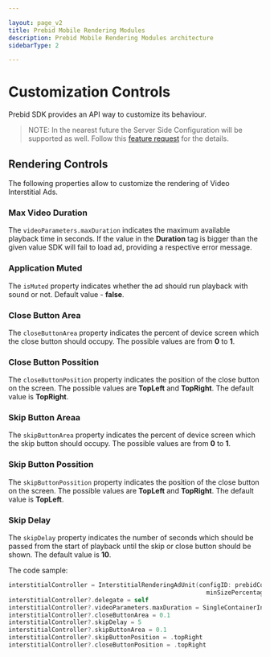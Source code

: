 ```yaml
---

layout: page_v2
title: Prebid Mobile Rendering Modules
description: Prebid Mobile Rendering Modules architecture
sidebarType: 2

---
```


# Customization Controls

Prebid SDK provides an API way to customize its behaviour. 

> NOTE: In the nearest future the Server Side Configuration will be supported as well. Follow this [feature request](https://github.com/prebid/prebid-server/issues/2186) for the details. 


## Rendering Controls

The following properties allow to customize the rendering of Video Interstitial Ads.

### Max Video Duration

The `videoParameters.maxDuration` indicates the maximum available playback time in seconds.
If the value in the **Duration** tag is bigger than the given value SDK will fail to load ad, providing a respective error message.

### Application Muted

The `isMuted` property indicates whether the ad should run playback with sound or not.
Default value - **false**.

### Close Button Area

The `closeButtonArea` property indicates the percent of device screen which the close button should occupy. The possible values are from **0** to **1**.

### Close Button Possition

The `closeButtonPosition` property indicates the position of the close button on the screen. The possible values are **TopLeft** and **TopRight**. The default value is **TopRight**.

### Skip Button Areaa

The `skipButtonArea` property indicates the percent of device screen which the skip button should occupy. The possible values are from **0** to **1**.

### Skip Button Possition

The `skipButtonPossition` property indicates the position of the close button on the screen. The possible values are **TopLeft** and **TopRight**. The default value is **TopLeft**.

### Skip Delay

The `skipDelay` property indicates the number of seconds which should be passed from the start of playback until the skip or close button should be shown. The default value is **10**.

The code sample: 

``` swift
interstitialController = InterstitialRenderingAdUnit(configID: prebidConfigId,
                                                       minSizePercentage: CGSize(width: 30, height: 30))
interstitialController?.delegate = self
interstitialController?.videoParameters.maxDuration = SingleContainerInt(integerLiteral: 30)
interstitialController?.closeButtonArea = 0.1
interstitialController?.skipDelay = 5
interstitialController?.skipButtonArea = 0.1
interstitialController?.skipButtonPosition = .topRight
interstitialController?.closeButtonPosition = .topRight
```


